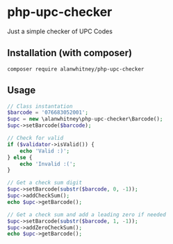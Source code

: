 # php-upc-checker
Just a simple checker of UPC Codes

## Installation (with composer)
```
composer require alanwhitney/php-upc-checker
```

## Usage
```php
// Class instantation
$barcode = '076683052001';
$upc = new \alanwhitney\php-upc-checker\Barcode();
$upc->setBarcode($barcode);

// Check for valid
if ($validator->isValid()) {
	echo 'Valid :)';
} else {
	echo 'Invalid :(';
}

// Get a check sum digit
$upc->setBarcode(substr($barcode, 0, -1));
$upc->addCheckSum();
echo $upc->getBarcode();

// Get a check sum and add a leading zero if needed
$upc->setBarcode(substr($barcode, 1, -1));
$upc->addZeroCheckSum();
echo $upc->getBarcode();
```

